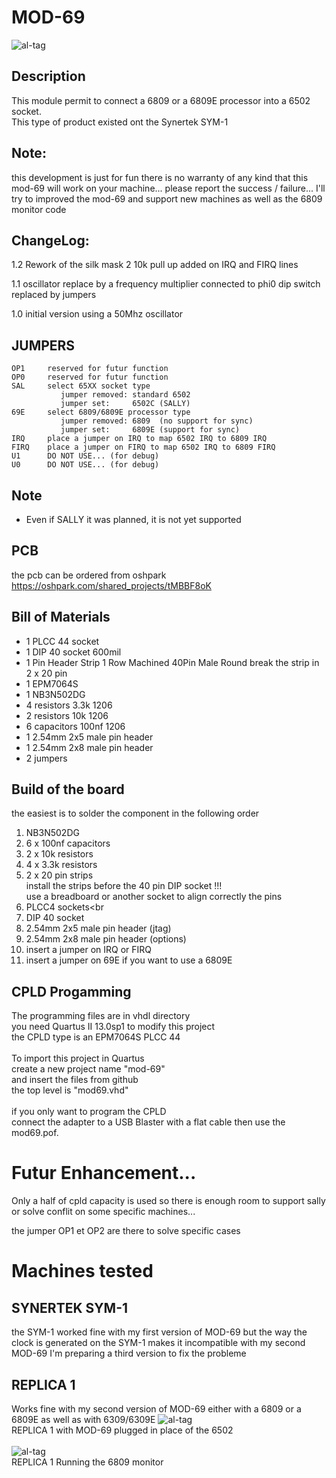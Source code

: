 # MOD-69
![al-tag](http://netfilters.eu/github/MOD-69.PNG)
<br>

## Description
This module permit to connect a 6809 or a 6809E processor
into a 6502 socket.
<br>
This type of product existed ont the Synertek SYM-1

## Note:
this development is just for fun there is no warranty of any kind
that this mod-69 will work on your machine...
please report the success / failure...
I'll try to improved the mod-69 and support new machines
as well as the 6809 monitor code

## ChangeLog:

1.2  Rework of the silk mask
     2 10k pull up added on IRQ and FIRQ lines

1.1  oscillator replace by a frequency multiplier
     connected to phi0
     dip switch replaced by jumpers
     
1.0  initial version using a 50Mhz oscillator


## JUMPERS
```
OP1     reserved for futur function
OP0     reserved for futur function
SAL     select 65XX socket type
           jumper removed: standard 6502
           jumper set:     6502C (SALLY)
69E     select 6809/6809E processor type
           jumper removed: 6809  (no support for sync) 
           jumper set:     6809E (support for sync)
IRQ     place a jumper on IRQ to map 6502 IRQ to 6809 IRQ       
FIRQ    place a jumper on FIRQ to map 6502 IRQ to 6809 FIRQ
U1      DO NOT USE... (for debug)
U0      DO NOT USE... (for debug)
```

## Note
* Even if SALLY it was planned, it is not yet supported

## PCB
the pcb can be ordered from oshpark<br>
https://oshpark.com/shared_projects/tMBBF8oK

## Bill of Materials
* 1 PLCC 44 socket
* 1 DIP 40 socket 600mil
* 1 Pin Header Strip 1 Row Machined 40Pin Male Round
    break the strip in 2 x 20 pin 
* 1 EPM7064S
* 1 NB3N502DG
* 4 resistors  3.3k  1206
* 2 resistors   10k  1206
* 6 capacitors 100nf 1206
* 1 2.54mm 2x5 male pin header
* 1 2.54mm 2x8 male pin header
* 2 jumpers

## Build of the board
the easiest is to solder the component in the following order<br>
1. NB3N502DG<br>
2. 6 x 100nf capacitors<br>
3. 2 x 10k resistors<br>
4. 4 x 3.3k resistors<br>
5. 2 x 20 pin strips<br>
   install the strips before the 40 pin DIP socket !!!<br>
   use a breadboard or another socket to align correctly the pins<br>
6. PLCC4 sockets<br
7. DIP 40 socket<br>
8. 2.54mm 2x5 male pin header (jtag)
9. 2.54mm 2x8 male pin header (options)
10. insert a jumper on IRQ or FIRQ
11. insert a jumper on 69E if you want to use a 6809E

## CPLD Progamming
The programming files are in vhdl directory<br>
you need Quartus II 13.0sp1 to modify this project<br>
the CPLD type is an EPM7064S PLCC 44<br>
<br>
To import this project in Quartus<br>
create a new project name "mod-69"<br>
and insert the files from github<br>
the top level is "mod69.vhd"<br>
<br>
if you only want to program the CPLD<br>
connect the adapter to a USB Blaster with a flat
cable then use the mod69.pof.<br>

# Futur Enhancement...
Only a half of cpld capacity is used so there is
enough room to support sally or solve conflit 
on some specific machines...

the jumper OP1 et OP2 are there to solve 
specific cases



# Machines tested

## SYNERTEK SYM-1
the SYM-1 worked fine with my first version of MOD-69
but the way the clock is generated on the SYM-1 makes it incompatible with my second MOD-69
I'm preparing a third version to fix the probleme

## REPLICA 1
Works fine with my second version of MOD-69 either with a 6809 or a 6809E as well as with 6309/6309E
![al-tag](https://github.com/6502addict/mod-69/Photo/replica1-mod69.PNG)
<br>
REPLICA 1 with MOD-69 plugged in place of the 6502
<br>
<br>
![al-tag](https://github.com/6502addict/mod-69/Photo/replica1-6809.PNG)
<br>
REPLICA 1 Running the 6809 monitor
<br>


